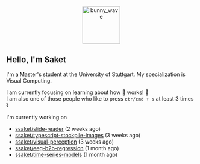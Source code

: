 <div align='center'>
<img src=https://media.giphy.com/media/3o7TKMt1VVNkHV2PaE/giphy.gif alt="bunny_wave" width="100px"/>
</div>

## Hello, I'm Saket

I'm a Master's student at the University of Stuttgart. My specialization is Visual Computing.

I am currently focusing on learning about how :brain: works! :exploding_head:\
I am also one of those people who like to press `ctr/cmd + s` at least 3 times :arrow_double_down:


I'm currently working on

- [ssaket/slide-reader](https://github.com/ssaket/slide-reader) (2 weeks ago)
- [ssaket/typescript-stockpile-images](https://github.com/ssaket/typescript-stockpile-images) (3 weeks ago)
- [ssaket/visual-perception](https://github.com/ssaket/visual-perception) (3 weeks ago)
- [ssaket/eeg-b2b-regression](https://github.com/ssaket/eeg-b2b-regression) (1 month ago)
- [ssaket/time-series-models](https://github.com/ssaket/time-series-models) (1 month ago)
